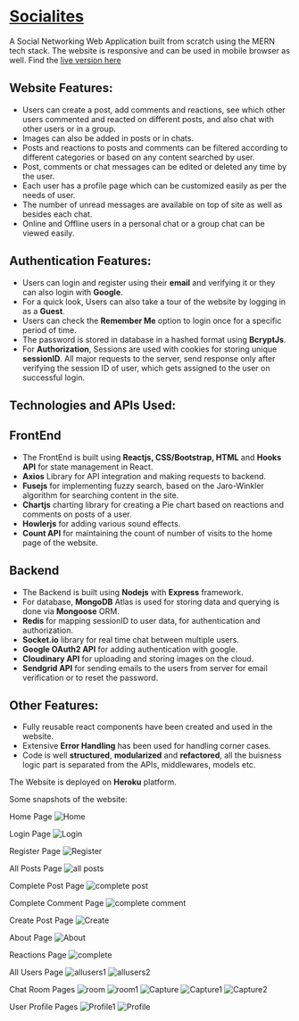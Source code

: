 # [Socialites](https://socialites-karthikey.herokuapp.com/)
A Social Networking Web Application built from scratch using the MERN tech stack. The website is responsive and can be used in mobile browser as well. Find the [live version here](https://socialites-karthikey.herokuapp.com/)

## Website Features:
* Users can create a post, add comments and reactions, see which other users commented and reacted on different posts, and also chat with other users or in a group.
* Images can also be added in posts or in chats. 
* Posts and reactions to posts and comments can be filtered according to different categories or based on any content searched by user.
* Post, comments or chat messages can be edited or deleted any time by the user.
* Each user has a profile page which can be customized easily as per the needs of user.
* The number of unread messages are available on top of site as well as besides each chat.
* Online and Offline users in a personal chat or a group chat can be viewed easily.

## Authentication Features:
* Users can login and register using their **email** and verifying it or they can also login with **Google**.
* For a quick look, Users can also take a tour of the website by logging in as a **Guest**.
* Users can check the **Remember Me** option to login once for a specific period of time.
* The password is stored in database in a hashed format using **BcryptJs**. 
* For **Authorization**, Sessions are used with cookies for storing unique **sessionID**. All major requests to the server, send response only after verifying the session ID of user, which gets assigned to the user on successful login.

## Technologies and APIs Used:

## FrontEnd
* The FrontEnd is built using **Reactjs, CSS/Bootstrap, HTML** and **Hooks API** for state management in React.
* **Axios** Library for API integration and making requests to backend.
* **Fusejs** for implementing fuzzy search, based on the Jaro-Winkler algorithm for searching content in the site.
* **Chartjs** charting library for creating a Pie chart based on reactions and comments on posts of a user.
* **Howlerjs** for adding various sound effects.
* **Count API** for maintaining the count of number of visits to the home page of the website.

## Backend
* The Backend is built using **Nodejs** with **Express** framework.
* For database, **MongoDB** Atlas is used for storing data and querying is done via **Mongoose** ORM.
* **Redis** for mapping sessionID to user data, for authentication and authorization.
* **Socket.io** library for real time chat between multiple users.
* **Google OAuth2 API** for adding authentication with google.
* **Cloudinary API** for uploading and storing images on the cloud.
* **Sendgrid API** for sending emails to the users from server for email verification or to reset the password.

## Other Features:
* Fully reusable react components have been created and used in the website.
* Extensive **Error Handling** has been used for handling corner cases.
* Code is well **structured**, **modularized** and **refactored**, all the buisness logic part is separated from the APIs, middlewares, models etc. 

The Website is deployed on **Heroku** platform.

Some snapshots of the website:

Home Page
![Home](https://user-images.githubusercontent.com/66271249/105611159-ad32b500-5dd9-11eb-9689-29163e097d40.PNG)

Login Page
![Login](https://user-images.githubusercontent.com/66271249/105693719-132c5300-5f26-11eb-8444-5f9fa5fc9880.PNG)

Register Page
![Register](https://user-images.githubusercontent.com/66271249/105693722-145d8000-5f26-11eb-9e7d-f8dfa3db7edd.PNG)

All Posts Page
![all posts](https://user-images.githubusercontent.com/66271249/107873215-e80aa300-6ed6-11eb-81eb-4187dc34d1ca.PNG)

Complete Post Page
![complete post](https://user-images.githubusercontent.com/66271249/107873213-e6d97600-6ed6-11eb-8083-d6729295a67e.PNG)

Complete Comment Page
![complete comment](https://user-images.githubusercontent.com/66271249/107873216-e9d46680-6ed6-11eb-9a9c-b32e8392b0b3.PNG)

Create Post Page
![Create](https://user-images.githubusercontent.com/66271249/105693979-69999180-5f26-11eb-92bf-017d31270c66.PNG)

About Page
![About](https://user-images.githubusercontent.com/66271249/105693982-6b635500-5f26-11eb-8253-78b3a6f070be.PNG)

Reactions Page
![complete](https://user-images.githubusercontent.com/66271249/107852061-6d894700-6e34-11eb-8b7d-3e4ce3b00161.PNG)

All Users Page
![allusers1](https://user-images.githubusercontent.com/66271249/107873408-60be2f00-6ed8-11eb-8c49-43ae17404141.PNG)
![allusers2](https://user-images.githubusercontent.com/66271249/107873409-61ef5c00-6ed8-11eb-92dd-0d55837e5731.PNG)

Chat Room Pages
![room](https://user-images.githubusercontent.com/66271249/105694835-6521a880-5f27-11eb-9621-aa762b4fefec.PNG)
![room1](https://user-images.githubusercontent.com/66271249/105694840-66eb6c00-5f27-11eb-88c3-86100a487c9d.PNG)
![Capture](https://user-images.githubusercontent.com/66271249/107851975-b68ccb80-6e33-11eb-8cac-64694e426aad.PNG)
![Capture1](https://user-images.githubusercontent.com/66271249/107851977-b7bdf880-6e33-11eb-9061-6c7e9cd9a4cb.PNG)
![Capture2](https://user-images.githubusercontent.com/66271249/107851978-b8568f00-6e33-11eb-9e15-2669d4bad718.PNG)


User Profile Pages
![Profile1](https://user-images.githubusercontent.com/66271249/105694988-8bdfdf00-5f27-11eb-925d-4219ffabbbb3.PNG)
![Profile](https://user-images.githubusercontent.com/66271249/105694996-8da9a280-5f27-11eb-862c-59b569ca5cdb.PNG)


